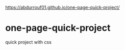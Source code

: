 https://abdurrouf01.github.io/one-page-quick-project/
# one-page-quick-project
quick project with css

